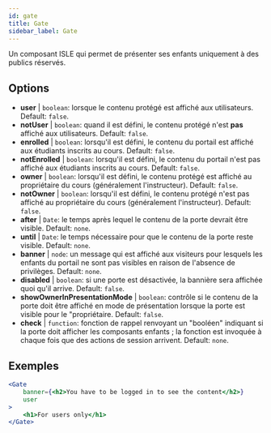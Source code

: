 ```yaml
---
id: gate 
title: Gate
sidebar_label: Gate
---
```


Un composant ISLE qui permet de présenter ses enfants uniquement à des publics réservés.

## Options

* __user__ | `boolean`: lorsque le contenu protégé est affiché aux utilisateurs. Default: `false`.
* __notUser__ | `boolean`: quand il est défini, le contenu protégé n'est **pas** affiché aux utilisateurs. Default: `false`.
* __enrolled__ | `boolean`: lorsqu'il est défini, le contenu du portail est affiché aux étudiants inscrits au cours. Default: `false`.
* __notEnrolled__ | `boolean`: lorsqu'il est défini, le contenu du portail n'est pas affiché aux étudiants inscrits au cours. Default: `false`.
* __owner__ | `boolean`: lorsqu'il est défini, le contenu protégé est affiché au propriétaire du cours (généralement l'instructeur). Default: `false`.
* __notOwner__ | `boolean`: lorsqu'il est défini, le contenu protégé n'est pas affiché au propriétaire du cours (généralement l'instructeur). Default: `false`.
* __after__ | `Date`: le temps après lequel le contenu de la porte devrait être visible. Default: `none`.
* __until__ | `Date`: le temps nécessaire pour que le contenu de la porte reste visible. Default: `none`.
* __banner__ | `node`: un message qui est affiché aux visiteurs pour lesquels les enfants du portail ne sont pas visibles en raison de l'absence de privilèges. Default: `none`.
* __disabled__ | `boolean`: si une porte est désactivée, la bannière sera affichée quoi qu'il arrive. Default: `false`.
* __showOwnerInPresentationMode__ | `boolean`: contrôle si le contenu de la porte doit être affiché en mode de présentation lorsque la porte est visible pour le "propriétaire. Default: `false`.
* __check__ | `function`: fonction de rappel renvoyant un "booléen" indiquant si la porte doit afficher les composants enfants ; la fonction est invoquée à chaque fois que des actions de session arrivent. Default: `none`.


## Exemples

```jsx live
<Gate 
    banner={<h2>You have to be logged in to see the content</h2>}
    user 
>
    <h1>For users only</h1>
</Gate>
``` 



